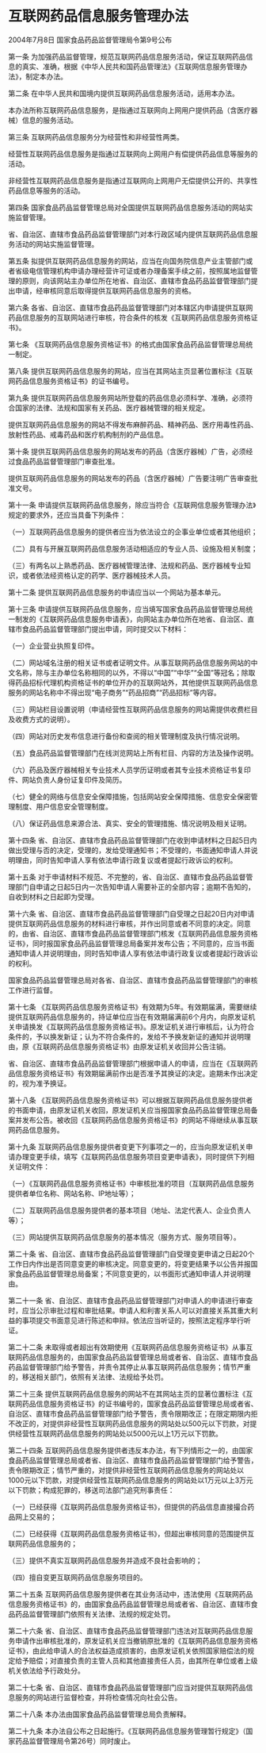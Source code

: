# 互联网药品信息服务管理办法

2004年7月8日 国家食品药品监督管理局令第9号公布

第一条 为加强药品监督管理，规范互联网药品信息服务活动，保证互联网药品信息的真实、准确，根据《中华人民共和国药品管理法》《互联网信息服务管理办法》，制定本办法。

第二条 在中华人民共和国境内提供互联网药品信息服务活动，适用本办法。

本办法所称互联网药品信息服务，是指通过互联网向上网用户提供药品（含医疗器械）信息的服务活动。

第三条 互联网药品信息服务分为经营性和非经营性两类。

经营性互联网药品信息服务是指通过互联网向上网用户有偿提供药品信息等服务的活动。

非经营性互联网药品信息服务是指通过互联网向上网用户无偿提供公开的、共享性药品信息等服务的活动。

第四条 国家食品药品监督管理总局对全国提供互联网药品信息服务活动的网站实施监督管理。

省、自治区、直辖市食品药品监督管理部门对本行政区域内提供互联网药品信息服务活动的网站实施监督管理。

第五条 拟提供互联网药品信息服务的网站，应当在向国务院信息产业主管部门或者省级电信管理机构申请办理经营许可证或者办理备案手续之前，按照属地监督管理的原则，向该网站主办单位所在地省、自治区、直辖市食品药品监督管理部门提出申请，经审核同意后取得提供互联网药品信息服务的资格。

第六条 各省、自治区、直辖市食品药品监督管理部门对本辖区内申请提供互联网药品信息服务的互联网站进行审核，符合条件的核发《互联网药品信息服务资格证书》。

第七条 《互联网药品信息服务资格证书》的格式由国家食品药品监督管理总局统一制定。

第八条 提供互联网药品信息服务的网站，应当在其网站主页显著位置标注《互联网药品信息服务资格证书》的证书编号。

第九条 提供互联网药品信息服务网站所登载的药品信息必须科学、准确，必须符合国家的法律、法规和国家有关药品、医疗器械管理的相关规定。

提供互联网药品信息服务的网站不得发布麻醉药品、精神药品、医疗用毒性药品、放射性药品、戒毒药品和医疗机构制剂的产品信息。

第十条 提供互联网药品信息服务的网站发布的药品（含医疗器械）广告，必须经过食品药品监督管理部门审查批准。

提供互联网药品信息服务的网站发布的药品（含医疗器械）广告要注明广告审查批准文号。

第十一条 申请提供互联网药品信息服务，除应当符合《互联网信息服务管理办法》规定的要求外，还应当具备下列条件：

（一）互联网药品信息服务的提供者应当为依法设立的企事业单位或者其他组织；

（二）具有与开展互联网药品信息服务活动相适应的专业人员、设施及相关制度；

（三）有两名以上熟悉药品、医疗器械管理法律、法规和药品、医疗器械专业知识，或者依法经资格认定的药学、医疗器械技术人员。

第十二条 提供互联网药品信息服务的申请应当以一个网站为基本单元。

第十三条 申请提供互联网药品信息服务，应当填写国家食品药品监督管理总局统一制发的《互联网药品信息服务申请表》，向网站主办单位所在地省、自治区、直辖市食品药品监督管理部门提出申请，同时提交以下材料：

（一）企业营业执照复印件。

（二）网站域名注册的相关证书或者证明文件。从事互联网药品信息服务网站的中文名称，除与主办单位名称相同的以外，不得以“中国”“中华”“全国”等冠名；除取得药品招标代理机构资格证书的单位开办的互联网站外，其他提供互联网药品信息服务的网站名称中不得出现“电子商务”“药品招商”“药品招标”等内容。

（三）网站栏目设置说明（申请经营性互联网药品信息服务的网站需提供收费栏目及收费方式的说明）。

（四）网站对历史发布信息进行备份和查阅的相关管理制度及执行情况说明。

（五）食品药品监督管理部门在线浏览网站上所有栏目、内容的方法及操作说明。

（六）药品及医疗器械相关专业技术人员学历证明或者其专业技术资格证书复印件、网站负责人身份证复印件及简历。

（七）健全的网络与信息安全保障措施，包括网站安全保障措施、信息安全保密管理制度、用户信息安全管理制度。

（八）保证药品信息来源合法、真实、安全的管理措施、情况说明及相关证明。

第十四条 省、自治区、直辖市食品药品监督管理部门在收到申请材料之日起5日内做出受理与否的决定，受理的，发给受理通知书；不受理的，书面通知申请人并说明理由，同时告知申请人享有依法申请行政复议或者提起行政诉讼的权利。

第十五条 对于申请材料不规范、不完整的，省、自治区、直辖市食品药品监督管理部门自申请之日起5日内一次告知申请人需要补正的全部内容；逾期不告知的，自收到材料之日起即为受理。

第十六条 省、自治区、直辖市食品药品监督管理部门自受理之日起20日内对申请提供互联网药品信息服务的材料进行审核，并作出同意或者不同意的决定。同意的，由省、自治区、直辖市食品药品监督管理部门核发《互联网药品信息服务资格证书》，同时报国家食品药品监督管理总局备案并发布公告；不同意的，应当书面通知申请人并说明理由，同时告知申请人享有依法申请行政复议或者提起行政诉讼的权利。

国家食品药品监督管理总局对各省、自治区、直辖市食品药品监督管理部门的审核工作进行监督。

第十七条 《互联网药品信息服务资格证书》有效期为5年。有效期届满，需要继续提供互联网药品信息服务的，持证单位应当在有效期届满前6个月内，向原发证机关申请换发《互联网药品信息服务资格证书》。原发证机关进行审核后，认为符合条件的，予以换发新证；认为不符合条件的，发给不予换发新证的通知并说明理由，原《互联网药品信息服务资格证书》由原发证机关收回并公告注销。

省、自治区、直辖市食品药品监督管理部门根据申请人的申请，应当在《互联网药品信息服务资格证书》有效期届满前作出是否准予其换证的决定。逾期未作出决定的，视为准予换证。

第十八条 《互联网药品信息服务资格证书》可以根据互联网药品信息服务提供者的书面申请，由原发证机关收回，原发证机关应当报国家食品药品监督管理总局备案并发布公告。被收回《互联网药品信息服务资格证书》的网站不得继续从事互联网药品信息服务。

第十九条 互联网药品信息服务提供者变更下列事项之一的，应当向原发证机关申请办理变更手续，填写《互联网药品信息服务项目变更申请表》，同时提供下列相关证明文件：

（一）《互联网药品信息服务资格证书》中审核批准的项目（互联网药品信息服务提供者单位名称、网站名称、IP地址等）；

（二）互联网药品信息服务提供者的基本项目（地址、法定代表人、企业负责人等）；

（三）网站提供互联网药品信息服务的基本情况（服务方式、服务项目等）。

第二十条 省、自治区、直辖市食品药品监督管理部门自受理变更申请之日起20个工作日内作出是否同意变更的审核决定。同意变更的，将变更结果予以公告并报国家食品药品监督管理总局备案；不同意变更的，以书面形式通知申请人并说明理由。

第二十一条 省、自治区、直辖市食品药品监督管理部门对申请人的申请进行审查时，应当公示审批过程和审批结果。申请人和利害关系人可以对直接关系其重大利益的事项提交书面意见进行陈述和申辩。依法应当听证的，按照法定程序举行听证。

第二十二条 未取得或者超出有效期使用《互联网药品信息服务资格证书》从事互联网药品信息服务的，由国家食品药品监督管理总局或者省、自治区、直辖市食品药品监督管理部门给予警告，并责令其停止从事互联网药品信息服务；情节严重的，移送相关部门，依照有关法律、法规给予处罚。

第二十三条 提供互联网药品信息服务的网站不在其网站主页的显著位置标注《互联网药品信息服务资格证书》的证书编号的，国家食品药品监督管理总局或者省、自治区、直辖市食品药品监督管理部门给予警告，责令限期改正；在限定期限内拒不改正的，对提供非经营性互联网药品信息服务的网站处以500元以下罚款，对提供经营性互联网药品信息服务的网站处以5000元以上1万元以下罚款。

第二十四条 互联网药品信息服务提供者违反本办法，有下列情形之一的，由国家食品药品监督管理总局或者省、自治区、直辖市食品药品监督管理部门给予警告，责令限期改正；情节严重的，对提供非经营性互联网药品信息服务的网站处以1000元以下罚款，对提供经营性互联网药品信息服务的网站处以1万元以上3万元以下罚款；构成犯罪的，移送司法部门追究刑事责任：

（一）已经获得《互联网药品信息服务资格证书》，但提供的药品信息直接撮合药品网上交易的；

（二）已经获得《互联网药品信息服务资格证书》，但超出审核同意的范围提供互联网药品信息服务的；

（三）提供不真实互联网药品信息服务并造成不良社会影响的；

（四）擅自变更互联网药品信息服务项目的。

第二十五条 互联网药品信息服务提供者在其业务活动中，违法使用《互联网药品信息服务资格证书》的，由国家食品药品监督管理总局或者省、自治区、直辖市食品药品监督管理部门依照有关法律、法规的规定处罚。

第二十六条 省、自治区、直辖市食品药品监督管理部门违法对互联网药品信息服务申请作出审核批准的，原发证机关应当撤销原批准的《互联网药品信息服务资格证书》，由此给申请人的合法权益造成损害的，由原发证机关依照国家赔偿法的规定给予赔偿；对直接负责的主管人员和其他直接责任人员，由其所在单位或者上级机关依法给予行政处分。

第二十七条 省、自治区、直辖市食品药品监督管理部门应当对提供互联网药品信息服务的网站进行监督检查，并将检查情况向社会公告。

第二十八条 本办法由国家食品药品监督管理总局负责解释。

第二十九条 本办法自公布之日起施行。《互联网药品信息服务管理暂行规定》（国家药品监督管理局令第26号）同时废止。
